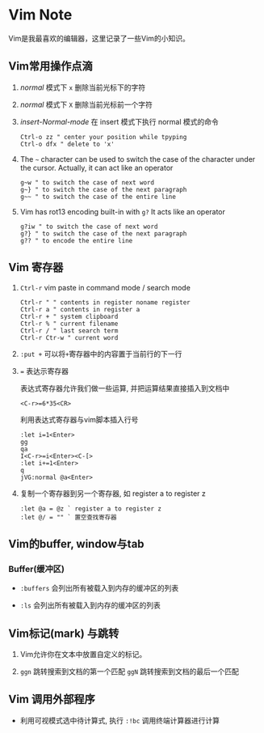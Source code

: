 # Vim Note

Vim是我最喜欢的编辑器，这里记录了一些Vim的小知识。

## Vim常用操作点滴

1. *normal* 模式下 `x` 删除当前光标下的字符

1. *normal* 模式下 `X` 删除当前光标前一个字符

1. *insert-Normal-mode* 在 insert 模式下执行 normal 模式的命令

    ```vim
    Ctrl-o zz " center your position while tpyping
    Ctrl-o dfx " delete to 'x'
    ```

1. The `~` character can be used to  switch the case of  the character under the
    cursor. Actually, it can act like an operator

    ```vim
    g~w " to switch the case of next word
    g~} " to switch the case of the next paragraph
    g~~ " to switch the case of the entire line
    ```

1. Vim has rot13 encoding built-in with `g?` It acts like an operator

    ```vim
    g?iw " to switch the case of next word
    g?} " to switch the case of the next paragraph
    g?? " to encode the entire line
    ```

## Vim 寄存器

1. `Ctrl-r` vim paste in command mode / search mode

    ```vim
    Ctrl-r " " contents in register noname register
    Ctrl-r a " contents in register a
    Ctrl-r + " system clipboard
    Ctrl-r % " current filename
    Ctrl-r / " last search term
    Ctrl-r Ctr-w " current word
    ```

1. `:put +` 可以将`+`寄存器中的内容置于当前行的下一行

1. `=` 表达示寄存器

    表达式寄存器允许我们做一些运算, 并把运算结果直接插入到文档中

    ```vim
    <C-r>=6*35<CR>
    ```

    利用表达式寄存器与vim脚本插入行号

    ```vim
    :let i=1<Enter>
    gg
    qa
    I<C-r>=i<Enter><C-[>
    :let i+=1<Enter>
    q
    jVG:normal @a<Enter>
    ```

1. 复制一个寄存器到另一个寄存器, 如 register a to register z

    ```vim
    :let @a = @z ` register a to register z
    :let @/ = "" ` 置空查找寄存器
    ```

## Vim的buffer, window与tab

### Buffer(缓冲区)

* `:buffers` 会列出所有被载入到内存的缓冲区的列表

* `:ls` 会列出所有被载入到内存的缓冲区的列表

## Vim标记(mark) 与跳转

1. Vim允许你在文本中放置自定义的标记。

1. `ggn` 跳转搜索到文档的第一个匹配 `ggN` 跳转搜索到文档的最后一个匹配

## Vim 调用外部程序

* 利用可视模式选中待计算式, 执行 `:!bc` 调用终端计算器进行计算

